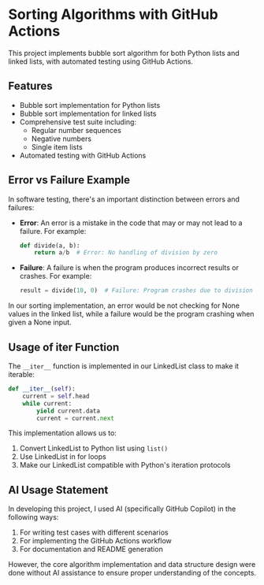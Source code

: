 # Sorting Algorithms with GitHub Actions

This project implements bubble sort algorithm for both Python lists and linked lists, with automated testing using GitHub Actions.

## Features
- Bubble sort implementation for Python lists
- Bubble sort implementation for linked lists
- Comprehensive test suite including:
  - Regular number sequences
  - Negative numbers
  - Single item lists
- Automated testing with GitHub Actions

## Error vs Failure Example
In software testing, there's an important distinction between errors and failures:

- **Error**: An error is a mistake in the code that may or may not lead to a failure. For example:
  ```python
  def divide(a, b):
      return a/b  # Error: No handling of division by zero
  ```

- **Failure**: A failure is when the program produces incorrect results or crashes. For example:
  ```python
  result = divide(10, 0)  # Failure: Program crashes due to division by zero
  ```

In our sorting implementation, an error would be not checking for None values in the linked list, while a failure would be the program crashing when given a None input.

## Usage of __iter__ Function
The `__iter__` function is implemented in our LinkedList class to make it iterable:

```python
def __iter__(self):
    current = self.head
    while current:
        yield current.data
        current = current.next
```

This implementation allows us to:
1. Convert LinkedList to Python list using `list()`
2. Use LinkedList in for loops
3. Make our LinkedList compatible with Python's iteration protocols

## AI Usage Statement
In developing this project, I used AI (specifically GitHub Copilot) in the following ways:
1. For writing test cases with different scenarios
2. For implementing the GitHub Actions workflow
3. For documentation and README generation

However, the core algorithm implementation and data structure design were done without AI assistance to ensure proper understanding of the concepts.